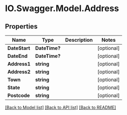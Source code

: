 # IO.Swagger.Model.Address
## Properties

Name | Type | Description | Notes
------------ | ------------- | ------------- | -------------
**DateStart** | **DateTime?** |  | [optional] 
**DateEnd** | **DateTime?** |  | [optional] 
**Address1** | **string** |  | [optional] 
**Address2** | **string** |  | [optional] 
**Town** | **string** |  | [optional] 
**State** | **string** |  | [optional] 
**Postcode** | **string** |  | [optional] 

[[Back to Model list]](../README.md#documentation-for-models) [[Back to API list]](../README.md#documentation-for-api-endpoints) [[Back to README]](../README.md)

